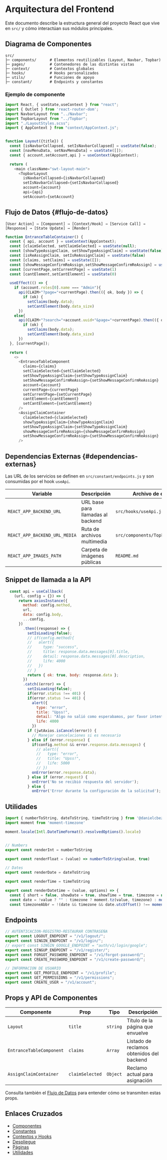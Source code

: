 # Arquitectura del Frontend

Este documento describe la estructura general del proyecto React que vive en `src/` y cómo interactúan sus módulos principales.

## Diagrama de Componentes

```text
src/
├─ components/      # Elementos reutilizables (Layout, Navbar, Topbar)
├─ pages/           # Contenedores de las distintas vistas
├─ context/         # Contextos globales
├─ hooks/           # Hooks personalizados
├─ utils/           # Funciones de apoyo
├─ constant/        # Endpoints y constantes
```

### Ejemplo de componente

```javascript
import React, { useState,useContext } from "react";
import { Outlet } from 'react-router-dom';
import NavbarLayout from "../Navbar";
import TopbarLayout from "../Topbar";
import "./LayoutStyles.scss";
import { AppContext } from "context/AppContext.js";


function Layout({title}) {
  const [isNavbarCollapsed, setIsNavbarCollapsed] = useState(false);
  const [navMenuData, setNavMenuData] = useState([]);
  const { account,setAccount,api } = useContext(AppContext);

  return (
    <main className="swt-layout-main">
      <TopbarLayout
        isNavbarCollapsed={isNavbarCollapsed}
        setIsNavbarCollapsed={setIsNavbarCollapsed}
        account={account}
        api={api}
        setAccount={setAccount}
```

## Flujo de Datos {#flujo-de-datos}

```text
[User Action] → [Component] → [Context/Hook] → [Service Call] → [Response] → [State Update] → [Render]
```

```javascript
function EntranceTableContainer() {
  const { api, account } = useContext(AppContext);
  const [claimSelected, setClaimSelected] = useState(null);
  const [showTypeAssignClaim, setShowTypeAssignClaim] = useState(false);
  const [isReAssignClaim, setIsReAssignClaim] = useState(false)
  const [claims, setClaims] = useState([]);
  const [showMessageConfirmReAssign,setShowMessageConfirmReAssign] = useState(false)
  const [currentPage,setCurrentPage] = useState(1)
  const [cantElement,setCantElement] = useState(0)

  useEffect(() => {
    if (account.roles[0].name === "Admin"){
      api(CLAIM+"?page="+currentPage).then(({ ok, body }) => {
        if (ok) {
          setClaims(body.data);
          setCantElement(body.data_size)
      })
    else{
      api(CLAIM+"?search="+account.uuid+"&page="+currentPage).then(({ ok, body }) => {
        if (ok) {
          setClaims(body.data);
          setCantElement(body.data_size)
      })
  }, [currentPage]);

  return (
    <>
      <EntranceTableComponent
        claims={claims}
        setClaimSelected={setClaimSelected}
        setShowTypeAssignClaim={setShowTypeAssignClaim}
        setShowMessageConfirmReAssign={setShowMessageConfirmReAssign}
        account={account}
        currentPage={currentPage}
        setCurrentPage={setCurrentPage}
        cantElement={cantElement}
        setCantElement={setCantElement}
      />
      <AssignClaimContainer
        claimSelected={claimSelected}
        showTypeAssignClaim={showTypeAssignClaim}
        setShowTypeAssignClaim={setShowTypeAssignClaim}
        showMessageConfirmReAssign={showMessageConfirmReAssign}
        setShowMessageConfirmReAssign={setShowMessageConfirmReAssign}
      />
```

## Dependencias Externas {#dependencias-externas}

Las URL de los servicios se definen en `src/constant/endpoints.js` y son consumidas por el hook `useApi`.

| Variable                        | Descripción                              | Archivo de ejemplo |
| ------------------------------- | ---------------------------------------- | ------------------ |
| `REACT_APP_BACKEND_URL`         | URL base para llamadas al backend        | `src/hooks/useApi.js` |
| `REACT_APP_BACKEND_URL_MEDIA`   | Ruta de archivos multimedia              | `src/components/Topbar/Topbar.jsx` |
| `REACT_APP_IMAGES_PATH`         | Carpeta de imágenes públicas             | `README.md` |

## Snippet de llamada a la API

```javascript
  const api = useCallback(
    (url, config = {}) => {
      return axiosInstance({
        method: config.method,
        url,
        data: config.body,
        ...config,
      })
        .then((response) => {
          setIsLoading(false);
          // if(config.method){
          //   alert({
          //     type: "success",
          //     title: response.data.messages[0].title,
          //     detail: response.data.messages[0].description,
          //     life: 4000  
          //   }) 
          // }
          return { ok: true, body: response.data };
        })
        .catch((error) => {
          setIsLoading(false);
          if(error.status !== 401) {
          if(error.status !== 401) {
            alert({
              type: "error",
              title: "Upss!",
              detail: "Algo no salió como esperabamos, por favor intentá nuevamente.",
              life: 4000  
            })  
          if (jwtAxios.isCancel(error)) {
            // Manejar cancelaciones si es necesario
          } else if (error.response) { 
            if(config.method && error.response.data.messages) {
              // alert({
              //   type: "error",
              //   title: "Upss!",
              //   life: 5000  
              // })    
            onError(error.response.data);
          } else if (error.request) {
            onError('No se recibió respuesta del servidor');
          } else {
            onError('Error durante la configuración de la solicitud');
```

## Utilidades

```javascript
import { numberToString, dateToString, timeToString } from '@danielcbezerra/utils'
import moment from 'moment-timezone'

moment.locale(Intl.DateTimeFormat().resolvedOptions().locale)


// Numbers
export const renderInt = numberToString

export const renderFloat = (value) => numberToString(value, true)

// Dates
export const renderDate = dateToString

export const renderTime = timeToString

export const renderDatetime = (value, options) => {
  const { short = false, showDate = true, showTime = true, timezone = null } = options || {}
  const date = !value ? "" : timezone ? moment.tz(value, timezone) : moment(value)
  const timezoneAbbr = !(date && timezone && date.utcOffset() !== moment().utcOffset()) ? "" :
```

## Endpoints

```javascript
// AUTENTICACION-REGISTRO-RESTAURAR CONTRASEÑA
export const LOGOUT_ENDPOINT = "/v1/logout/";
export const SINGIN_ENDPOINT = "/v1/login/";
// export const SINGIN_GOOGLE_ENDPOINT = "auth/v1/login/google";
export const SINGUP_ENDPOINT = "/v1/register/";
export const FORGOT_PASSWORD_ENDPOINT = "/v1/forgot-password/";
export const CREATE_PASSWORD_ENDPOINT = "/v1/create-password/";

// INFORMACION DE USUARIO
export const GET_PROFILE_ENDPOINT = "/v1/profile";
export const GET_PERMISSIONS = "/v1/permissions";
export const CREATE_USER = "/v1/account";
```

## Props y API de Componentes

| Componente              | Prop               | Tipo      | Descripción                                     |
| ----------------------- | ------------------ | --------- | ----------------------------------------------- |
| `Layout`                | `title`            | `string`  | Título de la página que envuelve                |
| `EntranceTableComponent`| `claims`           | `Array`   | Listado de reclamos obtenidos del backend       |
| `AssignClaimContainer`  | `claimSelected`    | `Object`  | Reclamo actual para asignación                  |

Consulta también el [Flujo de Datos](#flujo-de-datos) para entender cómo se transmiten estas props.

## Enlaces Cruzados
- [Componentes](components.md)
- [Constantes](constants.md)
- [Contextos y Hooks](context-hooks.md)
- [Despliegue](deployment.md)
- [Páginas](pages.md)
- [Utilidades](utils.md)
